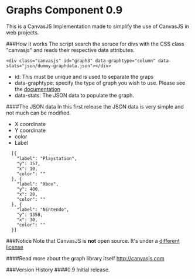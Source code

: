 Graphs Component 0.9
======

This is a CanvasJS Implementation made to simplify the use of CanvasJS in web projects.

###How it works
The script search the soruce for divs with the CSS class "canvasjs" and reads their respective data attributes.

```
<div class="canvasjs" id="graph3" data-graphtype="column" data-stats="json/dummy-graphdata.json"></div>
```

* id: This must be unique and is used to separate the graps
* data-graphtype: specify the type of graph you wish to use. Please see the [documentation](http://canvasjs.com/html5-javascript-column-chart/)
* data-stats: The JSON data to populate the graph.

####The JSON data
In this first release the JSON data is very simple and not much can be modified.
* X coordinate
* Y coordinate
* color
* Label
``` 
  [{
  	"label": "Playstation",
  	"y": 357,
  	"x": 10,
  	"color": ""
  }, {
  	"label": "Xbox",
  	"y": 400,
  	"x": 20,
  	"color": ""
  }, {
  	"label": "Nintendo",
  	"y": 1358,
  	"x": 30,
  	"color": ""
  }]
```

###Notice
Note that CanvasJS is **not** open source. It's under a [different license](http://canvasjs.com/license-canvasjs/)

####Read more about the graph library itself
http://canvasjs.com

###Version History
####0.9
Initial release.
